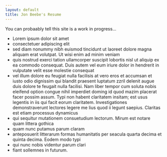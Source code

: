 ```yaml
---
layout: default
title: Jon Beebe's Resume
---
```

You can probaably tell this site is a work in progress...

*   Lorem ipsum dolor sit amet
*   consectetuer adipiscing elit
*   sed diam nonummy nibh euismod tincidunt ut laoreet dolore magna aliquam erat volutpat. Ut wisi enim ad minim veniam
*   quis nostrud exerci tation ullamcorper suscipit lobortis nisl ut aliquip ex ea commodo consequat. Duis autem vel eum iriure dolor in hendrerit in vulputate velit esse molestie consequat
*   vel illum dolore eu feugiat nulla facilisis at vero eros et accumsan et iusto odio dignissim qui blandit praesent luptatum zzril delenit augue duis dolore te feugait nulla facilisi. Nam liber tempor cum soluta nobis eleifend option congue nihil imperdiet doming id quod mazim placerat facer possim assum. Typi non habent claritatem insitam; est usus legentis in iis qui facit eorum claritatem. Investigationes demonstraverunt lectores legere me lius quod ii legunt saepius. Claritas est etiam processus dynamicus
*   qui sequitur mutationem consuetudium lectorum. Mirum est notare quam littera gothica
*   quam nunc putamus parum claram
*   anteposuerit litterarum formas humanitatis per seacula quarta decima et quinta decima. Eodem modo typi
*   qui nunc nobis videntur parum clari
*   fiant sollemnes in futurum.

